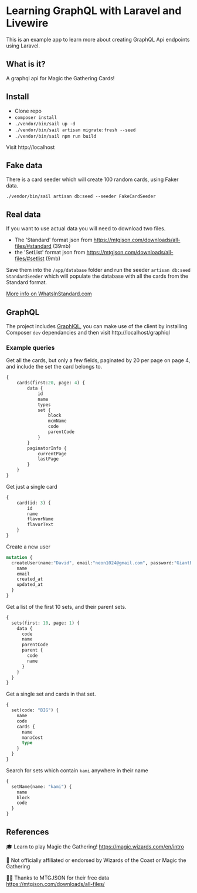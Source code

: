 # Learning GraphQL with Laravel and Livewire

This is an example app to learn more about creating GraphQL Api endpoints using Laravel.

## What is it?

A graphql api for Magic the Gathering Cards!

## Install

-   Clone repo
-   `composer install`
-   `./vendor/bin/sail up -d`
-   `./vendor/bin/sail artisan migrate:fresh --seed`
-   `./vendor/bin/sail npm run build`

Visit http://localhost

## Fake data

There is a card seeder which will create 100 random cards, using Faker data.

`./vendor/bin/sail artisan db:seed --seeder FakeCardSeeder`

## Real data

If you want to use actual data you will need to download two files.

* The 'Standard' format json from https://mtgjson.com/downloads/all-files/#standard (39mb)
* the 'SetList' format json from https://mtgjson.com/downloads/all-files/#setlist (9mb)

Save them into the `/app/database` folder and run the seeder `artisan db:seed StandardSeeder` which will 
populate the database with all the cards from the Standard format.

[More info on WhatsInStandard.com](https://whatsinstandard.com/)

## GraphQL

The project includes [GraphIQL](https://github.com/mll-lab/laravel-graphiql), you can make use of the client by installing Composer `dev` dependancies and
then visit http://localhost/graphiql

### Example queries

Get all the cards, but only a few fields, paginated by 20 per page on page 4, and include the set the card belongs to.

```graphql
{
    cards(first:20, page: 4) {
        data {
            id
            name
            types
            set {
                block
                mcmName
                code
                parentCode
            }
        }
        paginatorInfo {
            currentPage
            lastPage
        }
    }
}
```

Get just a single card

```graphql
{
    card(id: 3) {
        id
        name
        flavorName
        flavorText
    }
}
```

Create a new user

```graphql
mutation {
  createUser(name:"David", email:"neon1024@gmail.com", password:"GiantBananaBoat") {
    name
    email
    created_at
    updated_at
  }
}
```

Get a list of the first 10 sets, and their parent sets.

```graphql
{
  sets(first: 10, page: 1) {
    data {
      code
      name
      parentCode
      parent {
        code
        name
      }
    }
  }
}
```

Get a single set and cards in that set.

```graphql
{
  set(code: "BIG") {
    name
    code
    cards {
      name
      manaCost
      type
    }
  }
}
```

Search for sets which contain `kami` anywhere in their name

```graphql
{
  setName(name: "kami") {
    name
    block
    code
  }
}
```

## References

🎓 Learn to play Magic the Gathering! https://magic.wizards.com/en/intro

🙅 Not officially affiliated or endorsed by Wizards of the Coast or Magic the Gathering

🙇‍♂️ Thanks to MTGJSON for their free data https://mtgjson.com/downloads/all-files/
